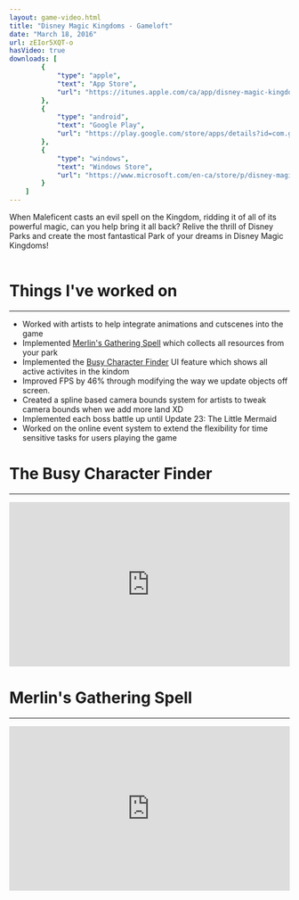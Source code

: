 ```yaml
---
layout: game-video.html
title: "Disney Magic Kingdoms - Gameloft"
date: "March 18, 2016"
url: zEIor5XQT-o
hasVideo: true
downloads: [
        {
            "type": "apple",
            "text": "App Store",
            "url": "https://itunes.apple.com/ca/app/disney-magic-kingdoms/id731592936?mt=8"
        },
        {
            "type": "android",
            "text": "Google Play",
            "url": "https://play.google.com/store/apps/details?id=com.gameloft.android.ANMP.GloftDYHM&hl=en"
        },
        {
            "type": "windows",
            "text": "Windows Store",
            "url": "https://www.microsoft.com/en-ca/store/p/disney-magic-kingdoms/9nblggh6bng3"
        }
    ]
---
```

<!--  DsvEJKTwelc -->
When Maleficent casts an evil spell on the Kingdom, ridding it of all of its powerful magic, can you help bring it all back? Relive the thrill of Disney Parks and create the most fantastical Park of your dreams in Disney Magic Kingdoms!<br /><br />
      <div class="section-title">
        <h1>Things I've worked on</h1>
        <div class="clearfix"></div>
      <hr />
      </div>
<ul class="bullet-list">
<li><div>Worked with artists to help integrate animations and cutscenes into the game</div></li>
<li><div>Implemented <a href="#MerlinsGatheringSpell">Merlin's Gathering Spell</a> which collects all resources from your park</div></li>
<li><div>Implemented the <a href="#BCF">Busy Character Finder</a> UI feature which shows all active activites in the kindom</div></li>
<li><div>Improved FPS by 46% through modifying the way we update objects off screen.</div></li>
<li><div>Created a spline based camera bounds system for artists to tweak camera bounds when we add more land XD</div></li>
<li><div>Implemented each boss battle up until Update 23: The Little Mermaid</div></li>
<li><div>Worked on the online event system to extend the flexibility for time sensitive tasks for users playing the game</div></li>
</ul>
<div id="BCF" class="section">
      <div class="section-title">
        <h1>The Busy Character Finder</h1>
        <div class="clearfix"></div>
      <hr />
      </div>
<div class="videoWrapper iPhoneX">
<iframe src="https://player.vimeo.com/video/286466362" width="100%" height="295" frameborder="0" webkitallowfullscreen mozallowfullscreen allowfullscreen></iframe>
</div>
</div>
<div id="MerlinsGatheringSpell" class="section">
      <div class="section-title">
        <h1>Merlin's Gathering Spell</h1>
        <div class="clearfix"></div>
      <hr />
      </div>
<div class="videoWrapper iPhoneX">
<iframe src="https://player.vimeo.com/video/286463386" width="100%" height="295" frameborder="0" webkitallowfullscreen mozallowfullscreen allowfullscreen></iframe>
</div>
</div>